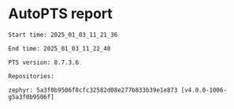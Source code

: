 # AutoPTS report

    Start time: 2025_01_03_11_21_36

    End time: 2025_01_03_11_22_40

    PTS version: 8.7.3.6

    Repositories:

	zephyr: 5a3f0b9506f8cfc32582d08e277b833b39e1e873 [v4.0.0-1006-g5a3f0b9506f]
